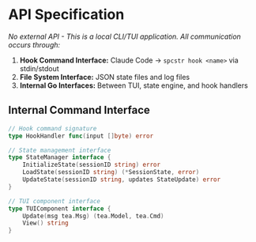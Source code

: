 # API Specification

*No external API - This is a local CLI/TUI application. All communication occurs through:*

1. **Hook Command Interface:** Claude Code → `spcstr hook <name>` via stdin/stdout
2. **File System Interface:** JSON state files and log files
3. **Internal Go Interfaces:** Between TUI, state engine, and hook handlers

## Internal Command Interface

```go
// Hook command signature
type HookHandler func(input []byte) error

// State management interface
type StateManager interface {
    InitializeState(sessionID string) error
    LoadState(sessionID string) (*SessionState, error)
    UpdateState(sessionID string, updates StateUpdate) error
}

// TUI component interface
type TUIComponent interface {
    Update(msg tea.Msg) (tea.Model, tea.Cmd)
    View() string
}
```
